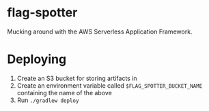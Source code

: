 # flag-spotter #

Mucking around with the AWS Serverless Application Framework.

# Deploying #

1. Create an S3 bucket for storing artifacts in
1. Create an environment variable called `$FLAG_SPOTTER_BUCKET_NAME` containing the name of the above
1. Run `./gradlew deploy`

